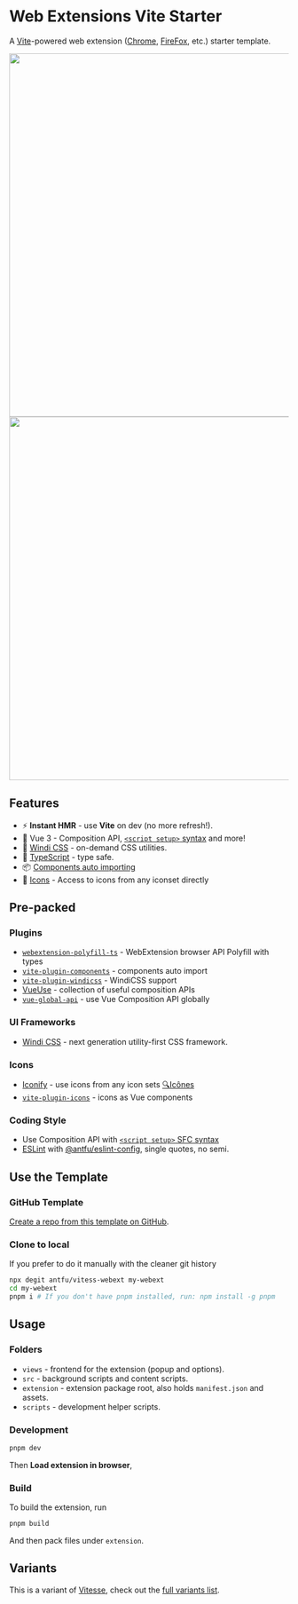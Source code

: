 # Web Extensions Vite Starter

A [Vite](https://vitejs.dev/)-powered web extension ([Chrome](https://developer.chrome.com/docs/extensions/reference/), [FireFox](https://addons.mozilla.org/en-US/developers/), etc.) starter template.

<img width="655" src="https://user-images.githubusercontent.com/11247099/126741643-813b3773-17ff-4281-9737-f319e00feddc.png">
<img width="655" src="https://user-images.githubusercontent.com/11247099/126741653-43125b62-6578-4452-83a7-bee19be2eaa2.png">

## Features

- ⚡️ **Instant HMR** - use **Vite** on dev (no more refresh!).
- 💚 Vue 3 - Composition API, [`<script setup>` syntax](https://github.com/vuejs/rfcs/blob/master/active-rfcs/0040-script-setup.md) and more!
- 🍃 [Windi CSS](https://windicss.org/) - on-demand CSS utilities.
- 🦾 [TypeScript](https://www.typescriptlang.org/) - type safe.
- 📦 [Components auto importing](./views/components)
- 🌟 [Icons](./views/components) - Access to icons from any iconset directly

## Pre-packed

### Plugins

- [`webextension-polyfill-ts`](https://github.com/Lusito/webextension-polyfill-ts) - WebExtension browser API Polyfill with types
- [`vite-plugin-components`](https://github.com/antfu/vite-plugin-components) - components auto import
- [`vite-plugin-windicss`](https://github.com/antfu/vite-plugin-windicss) - WindiCSS support
- [VueUse](https://github.com/antfu/vueuse) - collection of useful composition APIs
- [`vue-global-api`](https://github.com/antfu/vue-global-api) - use Vue Composition API globally

### UI Frameworks

- [Windi CSS](https://github.com/windicss/windicss) - next generation utility-first CSS framework.

### Icons

- [Iconify](https://iconify.design) - use icons from any icon sets [🔍Icônes](https://icones.netlify.app/)
- [`vite-plugin-icons`](https://github.com/antfu/vite-plugin-icons) - icons as Vue components

### Coding Style

- Use Composition API with [`<script setup>` SFC syntax](https://github.com/vuejs/rfcs/pull/227)
- [ESLint](https://eslint.org/) with [@antfu/eslint-config](https://github.com/antfu/eslint-config), single quotes, no semi.

## Use the Template

### GitHub Template

[Create a repo from this template on GitHub](https://github.com/antfu/vitess-webext/generate).

### Clone to local

If you prefer to do it manually with the cleaner git history

```bash
npx degit antfu/vitess-webext my-webext
cd my-webext
pnpm i # If you don't have pnpm installed, run: npm install -g pnpm
```

## Usage

### Folders

- `views` - frontend for the extension (popup and options).
- `src` - background scripts and content scripts.
- `extension` - extension package root, also holds `manifest.json` and assets.
- `scripts` - development helper scripts.

### Development

```bash
pnpm dev
```

Then **Load extension in browser**,

### Build

To build the extension, run

```bash
pnpm build
```

And then pack files under `extension`.

## Variants

This is a variant of [Vitesse](https://github.com/antfu/vitesse), check out the [full variants list](https://github.com/antfu/vitesse#variations).
